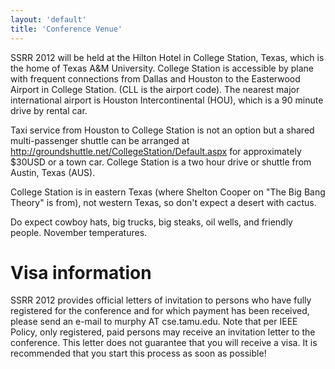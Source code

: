 ```yaml
---
layout: 'default'
title: 'Conference Venue'
---
```


SSRR 2012 will be held at the Hilton Hotel in College Station, Texas, which is the home of Texas A&M University. College Station is accessible by plane with frequent connections from Dallas and Houston to the Easterwood Airport in College Station. (CLL is the airport code). The nearest major international airport is Houston Intercontinental (HOU), which is a 90 minute drive by rental car.

Taxi service from Houston to College Station is not an option but a shared multi-passenger shuttle can be arranged at http://groundshuttle.net/CollegeStation/Default.aspx for approximately $30USD or a town car. College Station is a two hour drive or shuttle from Austin, Texas (AUS).

College Station is in eastern Texas (where Shelton Cooper on "The Big Bang Theory" is from), not western Texas, so don't expect a desert with cactus.

Do expect cowboy hats, big trucks, big steaks, oil wells, and friendly people. November temperatures.

# Visa information
SSRR 2012 provides official letters of invitation to persons who have fully registered for the conference and for which payment has been received, please send an e-mail to murphy AT cse.tamu.edu. Note that per IEEE Policy, only registered, paid persons may receive an invitation letter to the conference. This letter does not guarantee that you will receive a visa. It is recommended that you start this process as soon as possible!